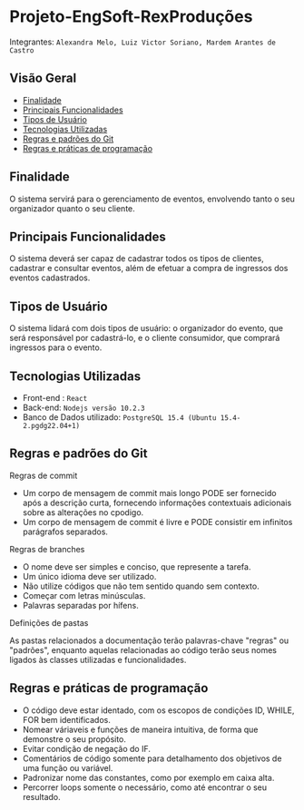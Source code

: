 # Projeto-EngSoft-RexProduções

Integrantes: `Alexandra Melo, Luiz Victor Soriano, Mardem Arantes de Castro`

## Visão Geral
- [Finalidade](#finalidade)
- [Principais Funcionalidades](#principais-funcionalidades)
- [Tipos de Usuário](#tipos-de-usuário)
- [Tecnologias Utilizadas](#tecnologias-utilizadas)
- [Regras e padrões do Git](#regras-e-padrões-do-Git)
- [Regras e práticas de programação](#regras-e-práticas-de-programação)

## Finalidade

O sistema servirá para o gerenciamento de eventos, envolvendo tanto o seu organizador quanto o seu cliente.

## Principais Funcionalidades

O sistema deverá ser capaz de cadastrar todos os tipos de clientes, cadastrar e consultar eventos, além de efetuar a compra de ingressos dos eventos cadastrados.

## Tipos de Usuário

O sistema lidará com dois tipos de usuário: o organizador do evento, que será responsável por cadastrá-lo, e o cliente consumidor, que comprará ingressos para o evento.

## Tecnologias Utilizadas

- Front-end : `React `
- Back-end: `Nodejs versão 10.2.3`
- Banco de Dados utilizado: `PostgreSQL 15.4 (Ubuntu 15.4-2.pgdg22.04+1)`

## Regras e padrões do Git

Regras de commit 
- Um corpo de mensagem de commit mais longo PODE ser fornecido após a descrição curta, fornecendo informações contextuais adicionais sobre as alterações no cpodigo.
- Um corpo de mensagem de commit é livre e PODE consistir em infinitos parágrafos separados.

Regras de branches
- O nome deve ser simples e conciso, que represente a tarefa.
- Um único idioma deve ser utilizado.
- Não utilize códigos que não tem sentido quando sem contexto.
- Começar com letras minúsculas.
- Palavras separadas por hífens.

Definições de pastas

As pastas relacionados a documentação terão palavras-chave "regras" ou "padrões", enquanto aquelas relacionadas ao código terão seus nomes ligados às classes utilizadas e funcionalidades.

## Regras e práticas de programação

- O código deve estar identado, com os escopos de condições ID, WHILE, FOR bem identificados.
- Nomear váriaveis e funções de maneira intuitiva, de forma que demonstre o seu propósito.
- Evitar condição de negação do IF.
- Comentários de código somente para detalhamento dos objetivos de uma função ou variável.
- Padronizar nome das constantes, como por exemplo em caixa alta.
- Percorrer loops somente o necessário, como até encontrar o seu resultado. 
